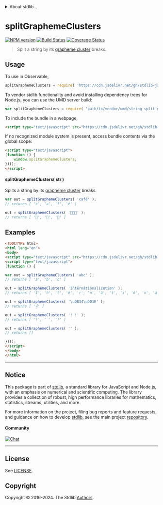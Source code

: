 <!--

@license Apache-2.0

Copyright (c) 2021 The Stdlib Authors.

Licensed under the Apache License, Version 2.0 (the "License");
you may not use this file except in compliance with the License.
You may obtain a copy of the License at

   http://www.apache.org/licenses/LICENSE-2.0

Unless required by applicable law or agreed to in writing, software
distributed under the License is distributed on an "AS IS" BASIS,
WITHOUT WARRANTIES OR CONDITIONS OF ANY KIND, either express or implied.
See the License for the specific language governing permissions and
limitations under the License.

-->


<details>
  <summary>
    About stdlib...
  </summary>
  <p>We believe in a future in which the web is a preferred environment for numerical computation. To help realize this future, we've built stdlib. stdlib is a standard library, with an emphasis on numerical and scientific computation, written in JavaScript (and C) for execution in browsers and in Node.js.</p>
  <p>The library is fully decomposable, being architected in such a way that you can swap out and mix and match APIs and functionality to cater to your exact preferences and use cases.</p>
  <p>When you use stdlib, you can be absolutely certain that you are using the most thorough, rigorous, well-written, studied, documented, tested, measured, and high-quality code out there.</p>
  <p>To join us in bringing numerical computing to the web, get started by checking us out on <a href="https://github.com/stdlib-js/stdlib">GitHub</a>, and please consider <a href="https://opencollective.com/stdlib">financially supporting stdlib</a>. We greatly appreciate your continued support!</p>
</details>

# splitGraphemeClusters

[![NPM version][npm-image]][npm-url] [![Build Status][test-image]][test-url] [![Coverage Status][coverage-image]][coverage-url] <!-- [![dependencies][dependencies-image]][dependencies-url] -->

> Split a string by its [grapheme cluster][unicode-text-segmentation] breaks.

<!-- Section to include introductory text. Make sure to keep an empty line after the intro `section` element and another before the `/section` close. -->

<section class="intro">

</section>

<!-- /.intro -->

<!-- Package usage documentation. -->



<section class="usage">

## Usage

To use in Observable,

```javascript
splitGraphemeClusters = require( 'https://cdn.jsdelivr.net/gh/stdlib-js/string-split-grapheme-clusters@v0.2.0-umd/browser.js' )
```

To vendor stdlib functionality and avoid installing dependency trees for Node.js, you can use the UMD server build:

```javascript
var splitGraphemeClusters = require( 'path/to/vendor/umd/string-split-grapheme-clusters/index.js' )
```

To include the bundle in a webpage,

```html
<script type="text/javascript" src="https://cdn.jsdelivr.net/gh/stdlib-js/string-split-grapheme-clusters@v0.2.0-umd/browser.js"></script>
```

If no recognized module system is present, access bundle contents via the global scope:

```html
<script type="text/javascript">
(function () {
    window.splitGraphemeClusters;
})();
</script>
```

#### splitGraphemeClusters( str )

Splits a string by its [grapheme cluster][unicode-text-segmentation] breaks.

```javascript
var out = splitGraphemeClusters( 'café' );
// returns [ 'c', 'a', 'f', 'é' ]

out = splitGraphemeClusters( '🍕🍕🍕' );
// returns [ '🍕', '🍕', '🍕' ]
```

</section>

<!-- /.usage -->

<!-- Package usage notes. Make sure to keep an empty line after the `section` element and another before the `/section` close. -->

<section class="notes">

</section>

<!-- /.notes -->

<!-- Package usage examples. -->

<section class="examples">

## Examples

<!-- eslint no-undef: "error" -->

```html
<!DOCTYPE html>
<html lang="en">
<body>
<script type="text/javascript" src="https://cdn.jsdelivr.net/gh/stdlib-js/string-split-grapheme-clusters@v0.2.0-umd/browser.js"></script>
<script type="text/javascript">
(function () {

var out = splitGraphemeClusters( 'abc' );
// returns [ 'a', 'b', 'c' ]

out = splitGraphemeClusters( 'Iñtërnâtiônàlizætiøn' );
// returns [ 'I', 'ñ', 't', 'ë', 'r', 'n', 'â', 't', 'i', 'ô', 'n', 'à', 'l', 'i', 'z', 'æ', 't', 'i', 'ø', 'n' ]

out = splitGraphemeClusters( '\uD834\uDD1E' );
// returns [ '𝄞' ]

out = splitGraphemeClusters( '! !' );
// returns [ '!', ' ', '!' ]

out = splitGraphemeClusters( '' );
// returns []

})();
</script>
</body>
</html>
```

</section>

<!-- /.examples -->

<!-- Section to include cited references. If references are included, add a horizontal rule *before* the section. Make sure to keep an empty line after the `section` element and another before the `/section` close. -->

<section class="references">

</section>

<!-- /.references -->

<!-- Section for related `stdlib` packages. Do not manually edit this section, as it is automatically populated. -->

<section class="related">

</section>

<!-- /.related -->

<!-- Section for all links. Make sure to keep an empty line after the `section` element and another before the `/section` close. -->


<section class="main-repo" >

* * *

## Notice

This package is part of [stdlib][stdlib], a standard library for JavaScript and Node.js, with an emphasis on numerical and scientific computing. The library provides a collection of robust, high performance libraries for mathematics, statistics, streams, utilities, and more.

For more information on the project, filing bug reports and feature requests, and guidance on how to develop [stdlib][stdlib], see the main project [repository][stdlib].

#### Community

[![Chat][chat-image]][chat-url]

---

## License

See [LICENSE][stdlib-license].


## Copyright

Copyright &copy; 2016-2024. The Stdlib [Authors][stdlib-authors].

</section>

<!-- /.stdlib -->

<!-- Section for all links. Make sure to keep an empty line after the `section` element and another before the `/section` close. -->

<section class="links">

[npm-image]: http://img.shields.io/npm/v/@stdlib/string-split-grapheme-clusters.svg
[npm-url]: https://npmjs.org/package/@stdlib/string-split-grapheme-clusters

[test-image]: https://github.com/stdlib-js/string-split-grapheme-clusters/actions/workflows/test.yml/badge.svg?branch=v0.2.0
[test-url]: https://github.com/stdlib-js/string-split-grapheme-clusters/actions/workflows/test.yml?query=branch:v0.2.0

[coverage-image]: https://img.shields.io/codecov/c/github/stdlib-js/string-split-grapheme-clusters/main.svg
[coverage-url]: https://codecov.io/github/stdlib-js/string-split-grapheme-clusters?branch=main

<!--

[dependencies-image]: https://img.shields.io/david/stdlib-js/string-split-grapheme-clusters.svg
[dependencies-url]: https://david-dm.org/stdlib-js/string-split-grapheme-clusters/main

-->

[chat-image]: https://img.shields.io/gitter/room/stdlib-js/stdlib.svg
[chat-url]: https://app.gitter.im/#/room/#stdlib-js_stdlib:gitter.im

[stdlib]: https://github.com/stdlib-js/stdlib

[stdlib-authors]: https://github.com/stdlib-js/stdlib/graphs/contributors

[umd]: https://github.com/umdjs/umd
[es-module]: https://developer.mozilla.org/en-US/docs/Web/JavaScript/Guide/Modules

[deno-url]: https://github.com/stdlib-js/string-split-grapheme-clusters/tree/deno
[deno-readme]: https://github.com/stdlib-js/string-split-grapheme-clusters/blob/deno/README.md
[umd-url]: https://github.com/stdlib-js/string-split-grapheme-clusters/tree/umd
[umd-readme]: https://github.com/stdlib-js/string-split-grapheme-clusters/blob/umd/README.md
[esm-url]: https://github.com/stdlib-js/string-split-grapheme-clusters/tree/esm
[esm-readme]: https://github.com/stdlib-js/string-split-grapheme-clusters/blob/esm/README.md
[branches-url]: https://github.com/stdlib-js/string-split-grapheme-clusters/blob/main/branches.md

[stdlib-license]: https://raw.githubusercontent.com/stdlib-js/string-split-grapheme-clusters/main/LICENSE

[unicode-text-segmentation]: http://www.unicode.org/reports/tr29/

</section>

<!-- /.links -->

